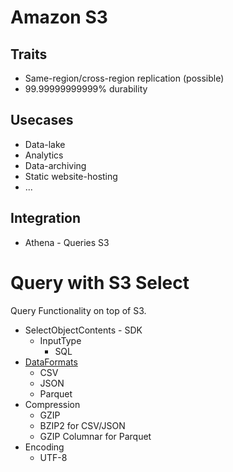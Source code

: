 # Amazon S3

## Traits

* Same-region/cross-region replication (possible)
* 99.99999999999% durability

## Usecases

* Data-lake
* Analytics
* Data-archiving
* Static website-hosting
* ...

## Integration

* Athena - Queries S3


# Query with S3 Select

Query Functionality on top of S3.

* SelectObjectContents - SDK
  * InputType
    * SQL
* [DataFormats](10_formats.md)
  * CSV
  * JSON
  * Parquet
* Compression
  * GZIP
  * BZIP2 for CSV/JSON
  * GZIP Columnar for Parquet
* Encoding
  * UTF-8
